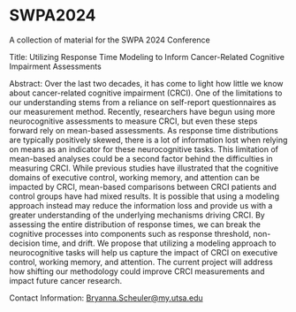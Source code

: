 # SWPA2024
A collection of material for the SWPA 2024 Conference

Title: Utilizing Response Time Modeling to Inform Cancer-Related Cognitive Impairment Assessments

Abstract: Over the last two decades, it has come to light how little we know about cancer-related cognitive impairment (CRCI). One of the limitations to our understanding stems from a reliance on self-report questionnaires as our measurement method. Recently, researchers have begun using more neurocognitive assessments to measure CRCI, but even these steps forward rely on mean-based assessments. As response time distributions are typically positively skewed, there is a lot of information lost when relying on means as an indicator for these neurocognitive tasks. This limitation of mean-based analyses could be a second factor behind the difficulties in measuring CRCI. While previous studies have illustrated that the cognitive domains of executive control, working memory, and attention can be impacted by CRCI, mean-based comparisons between CRCI patients and control groups have had mixed results. It is possible that using a modeling approach instead may reduce the information loss and provide us with a greater understanding of the underlying mechanisms driving CRCI. By assessing the entire distribution of response times, we can break the cognitive processes into components such as response threshold, non-decision time, and drift. We propose that utilizing a modeling approach to neurocognitive tasks will help us capture the impact of CRCI on executive control, working memory, and attention. The current project will address how shifting our methodology could improve CRCI measurements and impact future cancer research.

Contact Information: Bryanna.Scheuler@my.utsa.edu 
